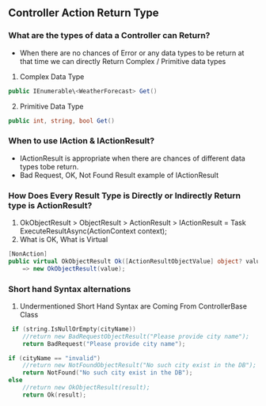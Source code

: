 ## Controller Action Return Type

### What are the types of data a Controller can Return?
- When there are no chances of Error or any data types to be return at that time we can directly Return Complex / Primitive data types
1. Complex Data Type
```c#
public IEnumerable\<WeatherForecast> Get()
```
2. Primitive Data Type
```c#
public int, string, bool Get()
```

### When to use IAction & IActionResult?
- IActionResult is appropriate when there are chances of different data types tobe return.
- Bad Request, OK, Not Found Result example of IActionResult

### How Does Every Result Type is Directly or Indirectly Return type is ActionResult?
1. OkObjectResult > ObjectResult > ActionResult > IActionResult = Task ExecuteResultAsync(ActionContext context);
2. What is OK, What is Virtual
```c#
[NonAction]
public virtual OkObjectResult Ok([ActionResultObjectValue] object? value)
    => new OkObjectResult(value);
```
### Short hand Syntax alternations
1. Undermentioned Short Hand Syntax are Coming From ControllerBase Class
```c
 if (string.IsNullOrEmpty(cityName))
    //return new BadRequestObjectResult("Please provide city name");
    return BadRequest("Please provide city name");

if (cityName == "invalid")
    //return new NotFoundObjectResult("No such city exist in the DB");
    return NotFound("No such city exist in the DB");
else
    //return new OkObjectResult(result);
    return Ok(result);
```
